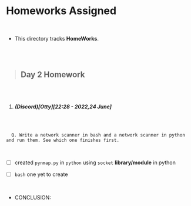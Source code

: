 # Homeworks Assigned
<br>

- This directory tracks __HomeWorks__.

<br>
<br>

>## Day 2 Homework

<br>
<br>

1. ___(Discord)[Otty][22:28 - 2022,24 June]___
<br>
<br>

 ```
   Q. Write a network scanner in bash and a network scanner in python and run them. See which one finishes first.
```
<br>

- [ ] created `pynmap.py` in `python` using `socket` __library/module__ in python

- [ ] `bash` one yet to create

<br>

- CONCLUSION:
